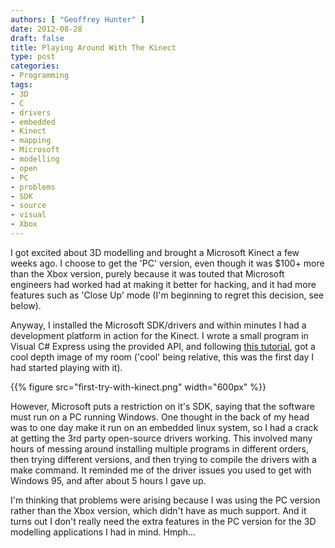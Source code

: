 ```yaml
---
authors: [ "Geoffrey Hunter" ]
date: 2012-08-28
draft: false
title: Playing Around With The Kinect
type: post
categories:
- Programming
tags:
- 3D
- C
- drivers
- embedded
- Kinect
- mapping
- Microsoft
- modelling
- open
- PC
- problems
- SDK
- source
- visual
- Xbox
---
```


I got excited about 3D modelling and brought a Microsoft Kinect a few weeks ago. I choose to get the 'PC' version, even though it was $100+ more than the Xbox version, purely because it was touted that Microsoft engineers had worked had at making it better for hacking, and it had more features such as 'Close Up' mode (I'm beginning to regret this decision, see below).

Anyway, I installed the Microsoft SDK/drivers and within minutes I had a development platform in action for the Kinect. I wrote a small program in Visual C# Express using the provided API, and following [this tutorial](http://www.i-programmer.info/ebooks/practical-windows-kinect-in-c/4126-kinect-sdk1-a-3d-point-cloud.html), got a cool depth image of my room ('cool' being relative, this was the first day I had started playing with it).

{{% figure src="first-try-with-kinect.png" width="600px" %}}

However, Microsoft puts a restriction on it's SDK, saying that the software must run on a PC running Windows. One thought in the back of my head was to one day make it run on an embedded linux system, so I had a crack at getting the 3rd party open-source drivers working. This involved many hours of messing around installing multiple programs in different orders, then trying different versions, and then trying to compile the drivers with a make command. It reminded me of the driver issues you used to get with Windows 95, and after about 5 hours I gave up.

I'm thinking that problems were arising because I was using the PC version rather than the Xbox version, which didn't have as much support. And it turns out I don't really need the extra features in the PC version for the 3D modelling applications I had in mind. Hmph...
